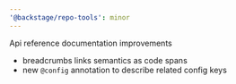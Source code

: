 ```yaml
---
'@backstage/repo-tools': minor
---
```


Api reference documentation improvements

- breadcrumbs links semantics as code spans
- new `@config` annotation to describe related config keys
